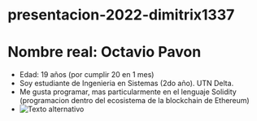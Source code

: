 # presentacion-2022-dimitrix1337
# Nombre real: Octavio Pavon

- Edad: 19 años (por cumplir 20 en 1 mes)
- Soy estudiante de Ingenieria en Sistemas (2do año). UTN Delta.
- Me gusta programar, mas particularmente en el lenguaje Solidity (programacion dentro del ecosistema de la blockchain de Ethereum)
- ![Texto alternativo](https://talently.tech/blog/wp-content/uploads/2021/11/Frame-57.png "Lenguajes de programacion")


